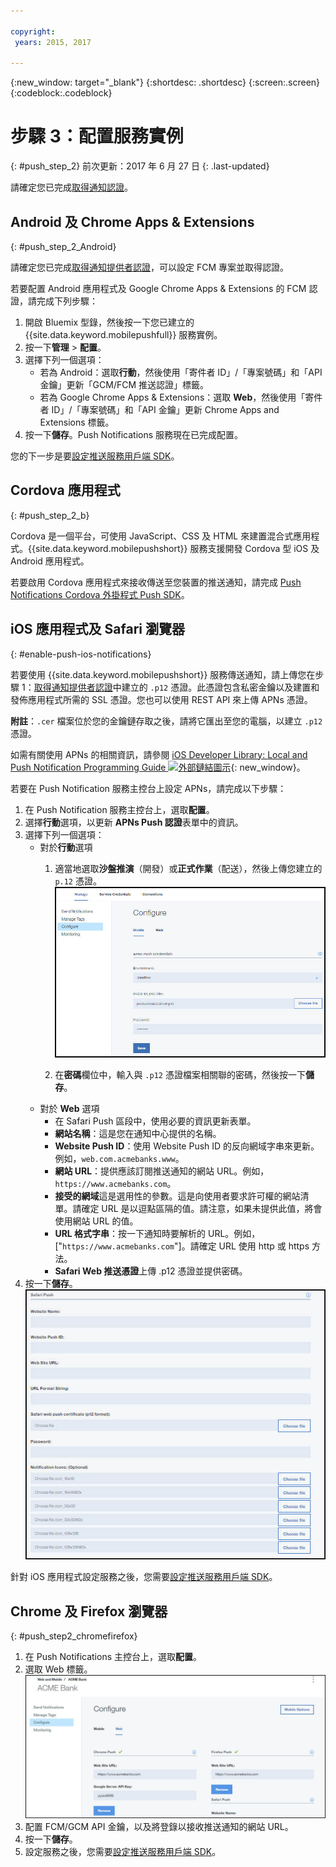 ```yaml
---

copyright:
 years: 2015, 2017

---
```


{:new_window: target="_blank"}
{:shortdesc: .shortdesc}
{:screen:.screen}
{:codeblock:.codeblock}

# 步驟 3：配置服務實例 
{: #push_step_2}
前次更新：2017 年 6 月 27 日
{: .last-updated}

請確定您已完成[取得通知認證](push_step_1.html)。


## Android 及 Chrome Apps & Extensions
{: #push_step_2_Android}


請確定您已完成[取得通知提供者認證](push_step_1.html)，可以設定 FCM 專案並取得認證。

若要配置 Android 應用程式及 Google Chrome Apps & Extensions 的 FCM 認證，請完成下列步驟：

1. 開啟 Bluemix 型錄，然後按一下您已建立的 {{site.data.keyword.mobilepushfull}} 服務實例。 
2. 按一下**管理** > **配置**。 
3. 選擇下列一個選項： 
	- 若為 Android：選取**行動**，然後使用「寄件者 ID」/「專案號碼」和「API 金鑰」更新「GCM/FCM 推送認證」標籤。 
	- 若為 Google Chrome Apps & Extensions：選取 **Web**，然後使用「寄件者 ID」/「專案號碼」和「API 金鑰」更新 Chrome Apps and Extensions 標籤。 
4. 按一下**儲存**。Push Notifications 服務現在已完成配置。

您的下一步是要[設定推送服務用戶端 SDK](push_step_3.html)。


## Cordova 應用程式 
{: #push_step_2_b}


Cordova 是一個平台，可使用 JavaScript、CSS 及 HTML 來建置混合式應用程式。{{site.data.keyword.mobilepushshort}} 服務支援開發 Cordova 型 iOS 及 Android 應用程式。

若要啟用 Cordova 應用程式來接收傳送至您裝置的推送通知，請完成 [Push Notifications Cordova 外掛程式 Push SDK](https://github.com/ibm-bluemix-mobile-services/bms-clientsdk-cordova-plugin-push/tree/Doc#ios-app)。



## iOS 應用程式及 Safari 瀏覽器 
{: #enable-push-ios-notifications}


若要使用 {{site.data.keyword.mobilepushshort}} 服務傳送通知，請上傳您在步驟 1：[取得通知提供者認證](push_step_1.html)中建立的 `.p12` 憑證。此憑證包含私密金鑰以及建置和發佈應用程式所需的 SSL 憑證。您也可以使用 REST API 來上傳 APNs 憑證。

**附註**：`.cer` 檔案位於您的金鑰鏈存取之後，請將它匯出至您的電腦，以建立 `.p12` 憑證。

如需有關使用 APNs 的相關資訊，請參閱 [iOS Developer Library: Local and Push Notification Programming Guide ![外部鏈結圖示](../../icons/launch-glyph.svg "外部鏈結圖示")](https://developer.apple.com/library/ios/documentation/NetworkingInternet/Conceptual/RemoteNotificationsPG/Chapters/ProvisioningDevelopment.html#//apple_ref/doc/uid/TP40008194-CH104-SW4){: new_window}。

若要在 Push Notification 服務主控台上設定 APNs，請完成以下步驟：

1. 在 Push Notification 服務主控台上，選取**配置**。
2. 選擇**行動**選項，以更新 **APNs Push 認證**表單中的資訊。
3. 選擇下列一個選項：
	- 對於**行動**選項
		1. 適當地選取**沙盤推演**（開發）或**正式作業**（配送），然後上傳您建立的 `p.12` 憑證。
		  ![設定 Push Notifications 主控台](images/wizard.jpg)

		1. 在**密碼**欄位中，輸入與 `.p12` 憑證檔案相關聯的密碼，然後按一下**儲存**。
	- 對於 **Web** 選項
		- 在 Safari Push 區段中，使用必要的資訊更新表單。 
		- **網站名稱**：這是您在通知中心提供的名稱。
		- **Website Push ID**：使用 Website Push ID 的反向網域字串來更新。例如，`web.com.acmebanks.www`。
		- **網站 URL**：提供應該訂閱推送通知的網站 URL。例如，`https://www.acmebanks.com`。
		- **接受的網域**這是選用性的參數。這是向使用者要求許可權的網站清單。請確定 URL 是以逗點區隔的值。請注意，如果未提供此值，將會使用網站 URL 的值。 
		- **URL 格式字串**：按一下通知時要解析的 URL。例如，["`https://www.acmebanks.com`"]。請確定 URL 使用 http 或 https 方法。
		- **Safari Web 推送憑證**上傳 .p12 憑證並提供密碼。
4. 按一下**儲存**。
![Push Notifications 主控台](images/push_configure_safari.jpg)	

針對 iOS 應用程式設定服務之後，您需要[設定推送服務用戶端 SDK](push_step_3.html)。


## Chrome 及 Firefox 瀏覽器 
{: #push_step2_chromefirefox}

1. 在 Push Notifications 主控台上，選取**配置**。
2. 選取 Web 標籤。
	![WebPush 配置](images/webpush_configure.jpg)
3. 配置 FCM/GCM API 金鑰，以及將登錄以接收推送通知的網站 URL。
4. 按一下**儲存**。
5. 設定服務之後，您需要[設定推送服務用戶端 SDK](push_step_3.html)。
